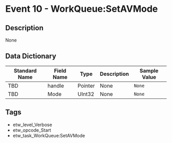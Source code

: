 # Event 10 - WorkQueue:SetAVMode

## Description
None

## Data Dictionary
|Standard Name|Field Name|Type|Description|Sample Value|
|---|---|---|---|---|
|TBD|handle|Pointer|None|`None`|
|TBD|Mode|UInt32|None|`None`|

## Tags
* etw_level_Verbose
* etw_opcode_Start
* etw_task_WorkQueue:SetAVMode